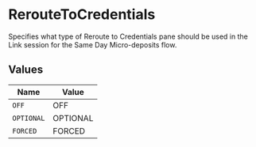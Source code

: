 # RerouteToCredentials

Specifies what type of Reroute to Credentials pane should be used in the Link session for the Same Day Micro-deposits flow.


## Values

| Name       | Value      |
| ---------- | ---------- |
| `OFF`      | OFF        |
| `OPTIONAL` | OPTIONAL   |
| `FORCED`   | FORCED     |